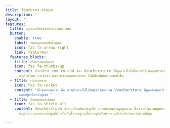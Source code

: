 ```yaml
---
title: features-steps
description: ''
layout: ''
features:
  title: คุณสมบัติของซอฟต์แวร์บัตรกำนัล
  button:
    enable: true
    label: รับชมคุณสมบัติทั้งหมด
    icon: fas fa-arrow-right
    link: features/
  features_blocks:
  - title: เพิ่มความคล่องตัว
    icon: fas fa-thumbs-up
    content: ด้วยบริการ end-to-end ของ Voucherstore ให้คุณวางใจได้ถึงการสร้างกลยุทธ์การขาย
      การโปรโมท การจัดส่ง และการรับแลกบัตรกำนัล ให้มีประสิทธิภาพมากยิ่งขึ้น
  - title: เพิ่มยอดขาย
    icon: fas fa-rocket
    content: 'เป้าหมายของเรา คือ การเพิ่มรายได้ให้กับธุรกิจของท่าน Voucherstore มีคุณลักษณะที่จะให้ท่านปิดการขายได้เร็ว
      และอยู่เหนือกว่าคู่แข่ง '
  - title: ปลอดภัยและมั่นคง
    icon: fas fa-shield-alt
    content: Voucherstore มีระบบป้องกันการทุจริต และภัยจากการถูกคุกคาม ซึ่งเราจะให้ความคุ้มครองต่อบริษัทของท่าน
      ข้อมูลส่วนบุคคลและข้อมูลที่ท่านจัดเก็บไว้จะอยู่ภายใต้การดูแลรักษาความปลอดภัยจากเราอย่างดีที่สุด

---
```

